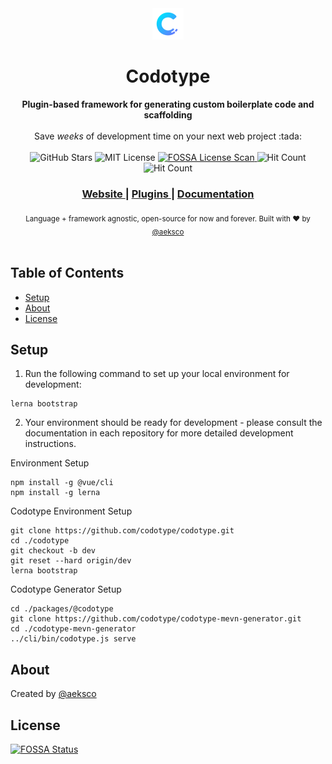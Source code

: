 <div align="center">
  <img width="50" height="50" src="https://raw.githubusercontent.com/codotype/codotype-branding/master/codotype-github.jpg" alt="Codotype Logo">
</div>

<h1 align="center">Codotype</h1>

<div align="center">
  <strong>Plugin-based framework for generating custom boilerplate code and scaffolding</strong>
</div>
<br/>
<div align="center">
  Save <i>weeks</i> of development time on your next web project :tada:
</div>

<br />

<div align="center">
  <!-- GitHub Stars -->
  <img src="https://img.shields.io/github/stars/codotype/codotype.svg?style=social&label=Star" alt="GitHub Stars" />

  <!-- MIT License -->
  <img src="https://img.shields.io/apm/l/atomic-design-ui.svg" alt="MIT License" />

  <!-- FOSSA License Scan -->
  <a href="https://app.fossa.io/projects/git%2Bgithub.com%2Fcodotype%2Fcodotype?ref=badge_shield">
    <img src="https://app.fossa.io/api/projects/git%2Bgithub.com%2Fcodotype%2Fcodotype.svg?type=shield" alt="FOSSA License Scan" />
  </a>
  
  <!-- Hit Count -->
  <img src="http://hits.dwyl.com/codotype/codotype.svg" alt="Hit Count" />

  <!-- PRs Welcome -->
  <img src="https://img.shields.io/badge/PRs-welcome-brightgreen.svg?style=flat" alt="Hit Count" />

  <!-- Build Status -->
  <!-- Test Coverage -->
  <!-- Download Count -->
</div>

<div align="center">
  <h3>
    <a href="https://codotype.io">
      Website
    </a>
    <span> | </span>
    <a href="https://codotype.io/generators">
      Plugins
    </a>
    <span> | </span>
    <a href="https://codotype.org">
      Documentation
    </a>
    <!-- <span> | </span> -->
    <!-- <a href="https://github.com/choojs/choo/blob/master/.github/CONTRIBUTING.md"> -->
      <!-- Contributing -->
    <!-- </a> -->
    <!-- <span> | </span> -->
    <!-- <a href="https://discord.org"> -->
      <!-- Discord -->
    <!-- </a> -->
  </h3>
</div>

<div align="center">
  <sub>
    Language + framework agnostic, open-source for now and forever. Built with ❤︎&nbsp;by
  <a href="https://twitter.com/aeksco">@aeksco</a>
  </a>

</div>

<br/>

## Table of Contents

- [Setup](#Setup)
- [About](#about)
- [License](#license)

<!-- [![MIT License](https://img.shields.io/apm/l/atomic-design-ui.svg?)](https://github.com/tterb/atomic-design-ui/blob/master/LICENSEs) -->

<!-- [![FOSSA Status](https://app.fossa.io/api/projects/git%2Bgithub.com%2Fcodotype%2Fcodotype.svg?type=shield)](https://app.fossa.io/projects/git%2Bgithub.com%2Fcodotype%2Fcodotype?ref=badge_shield) -->

<!-- [![GitHub contributors](https://img.shields.io/github/contributors/codotype/codotype.svg)](https://github.com/codotype/codotype/graphs/contributors) -->

<!-- [![GitHub watchers](https://img.shields.io/github/watchers/codotype/codotype.svg?style=social&label=Watch&style=plastic)]() -->

<!-- [![GitHub forks](https://img.shields.io/github/forks/codotype/codotype.svg?style=social&label=Fork&style=plastic)]() -->

<!-- [![PR's Welcome](https://img.shields.io/badge/PRs-welcome-brightgreen.svg?style=flat)](http://makeapullrequest.com) -->

<!-- [![GitHub issues](https://img.shields.io/github/issues/codotype/codotype.svg)](https://github.com/codotype/codotype/issues) -->

<!-- [![GitHub last commit](https://img.shields.io/github/last-commit/codotype/codotype.svg)](https://github.com/codotype/codotype/commits/master) -->

<!-- [![GitHub pull requests](https://img.shields.io/github/issues-pr/codotype/codotype.svg?style=flat)]() -->

<!-- [![Gitter](https://img.shields.io/gitter/room/codotype/codotype)](https://gitter.im/codotype/Lobby) -->

<!-- [![Twitter](https://img.shields.io/twitter/follow/codotype.svg?style=social)](https://twitter.com/codotype) -->

<!-- [![Tweet](https://img.shields.io/twitter/url/https/github.com/codotype/codotype.svg?style=social)](https://twitter.com/intent/tweet?text=https://github.com/codotype/codotype) -->

<!-- [![HitCount](http://hits.dwyl.com/codotype/codotype.svg)](http://hits.dwyl.com/codotype/codotype) -->

<!-- <br /> -->

<!-- <p align="center"> -->
  <!-- <img width="150" height="150" src="https://raw.githubusercontent.com/codotype/codotype-branding/master/codotype-github.jpg" alt="Codotype Logo"> -->
  <!-- <h2 align="center" style="font-size: 3rem;">Codotype</h2> -->
  <!-- <h3 align="center">Plugin-based framework for generating boilerplate code with custom scaffolding for the modern web and beyond</h3> -->

  <!-- <br /> -->

  <!-- <h4 align="center">Codotype is language and framework agnostic and can be run locally or remotely - either through a web-based interface or programatically through our CLI or Node.js APIs.</h4> -->

  <!-- <br /> -->
  <!-- <h4 align="center">Jump-start your next full-stack web project today :tada:</h4> -->

<!-- </p> -->

<!-- <br /> -->

<!-- --- -->

<!-- <br /> -->

<!-- ### Stay on the bleeding edge — [join our Gitter room!](https://gitter.im/codotype/Lobby) :tada: -->

<!-- ### :book: [Documentation](https://codotype.org) -->

<!-- <br /> -->

<!-- --- -->

<!-- <br /> -->

## Setup

1. Run the following command to set up your local environment for development:

```
lerna bootstrap
```

2. Your environment should be ready for development - please consult the documentation in each repository for more detailed development instructions.

Environment Setup

```
npm install -g @vue/cli
npm install -g lerna
```

Codotype Environment Setup

```
git clone https://github.com/codotype/codotype.git
cd ./codotype
git checkout -b dev
git reset --hard origin/dev
lerna bootstrap
```

Codotype Generator Setup

```
cd ./packages/@codotype
git clone https://github.com/codotype/codotype-mevn-generator.git
cd ./codotype-mevn-generator
../cli/bin/codotype.js serve
```

## About

Created by [@aeksco](https://twitter.com/aeksco)

## License

[![FOSSA Status](https://app.fossa.io/api/projects/git%2Bgithub.com%2Fcodotype%2Fcodotype.svg?type=large)](https://app.fossa.io/projects/git%2Bgithub.com%2Fcodotype%2Fcodotype?ref=badge_large)
